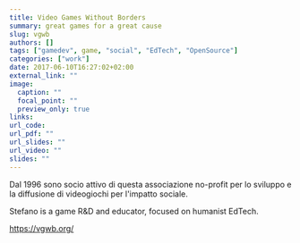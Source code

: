 ```yaml
---
title: Video Games Without Borders
summary: great games for a great cause
slug: vgwb
authors: []
tags: ["gamedev", game, "social", "EdTech", "OpenSource"]
categories: ["work"]
date: 2017-06-10T16:27:02+02:00
external_link: ""
image:
  caption: ""
  focal_point: ""
  preview_only: true
links:
url_code:
url_pdf: ""
url_slides: ""
url_video: ""
slides: ""
---
```

Dal 1996 sono socio attivo di questa associazione no-profit per lo sviluppo e la diffusione di videogiochi per l'impatto sociale.

Stefano is a game R&D and educator, focused on humanist EdTech.

<https://vgwb.org/>